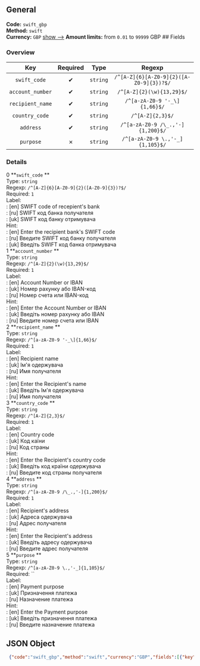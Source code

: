 ## General 
**Code:** `swift_gbp`  
**Method:** `swift`  
**Currency:** `GBP` [show -->]() 
**Amount limits:** from `0.01`  to `99999`  GBP ## Fields 
### Overview 
|Key|Required|Type|Regexp| 
|:---:|:---:|:---:|:---:| 
|`swift_code` |✔ |`string` |`/^[A-Z]{6}[A-Z0-9]{2}([A-Z0-9]{3})?$/` | 
|`account_number` |✔ |`string` |`/^[A-Z]{2}(\w){13,29}$/` | 
|`recipient_name` |✔ |`string` |`/^[a-zA-Z0-9 '-_\]{1,66}$/` | 
|`country_code` |✔ |`string` |`/^[A-Z]{2,3}$/` | 
|`address` |✔ |`string` |`/^[a-zA-Z0-9 /\_.,'-]{1,200}$/` | 
|`purpose` |✗ |`string` |`/^[a-zA-Z0-9 \.,'-_]{1,105}$/` | 
 
### Details 
0 **`swift_code` **  
Type: `string`  
Regexp: `/^[A-Z]{6}[A-Z0-9]{2}([A-Z0-9]{3})?$/`  
Required: `1`  
Label:  
: [en] SWIFT code of recepient's bank  
: [ru] SWIFT код банка получателя  
: [uk] SWIFT код банку отримувача  
Hint:  
: [en] Enter the recipient bank's SWIFT code  
: [ru] Введите SWIFT код банку получателя  
: [uk] Введiть SWIFT код банка отримувача  
1 **`account_number` **  
Type: `string`  
Regexp: `/^[A-Z]{2}(\w){13,29}$/`  
Required: `1`  
Label:  
: [en] Account Number or IBAN  
: [uk] Номер рахунку або IBAN-код  
: [ru] Номер счета или IBAN-код  
Hint:  
: [en] Enter the Account Number or IBAN  
: [uk] Введіть номер рахунку або IBAN  
: [ru] Введите номер счета или IBAN  
2 **`recipient_name` **  
Type: `string`  
Regexp: `/^[a-zA-Z0-9 '-_\]{1,66}$/`  
Required: `1`  
Label:  
: [en] Recipient name  
: [uk] Ім'я одержувача  
: [ru] Имя получателя  
Hint:  
: [en] Enter the Recipient's name  
: [uk] Введіть Ім'я одержувача  
: [ru] Имя получателя  
3 **`country_code` **  
Type: `string`  
Regexp: `/^[A-Z]{2,3}$/`  
Required: `1`  
Label:  
: [en] Country code  
: [uk] Код каїни  
: [ru] Код страны  
Hint:  
: [en] Enter the Recipient's сountry code  
: [uk] Введіть код країни одержувача  
: [ru] Введите код страны получателя  
4 **`address` **  
Type: `string`  
Regexp: `/^[a-zA-Z0-9 /\_.,'-]{1,200}$/`  
Required: `1`  
Label:  
: [en] Recipient's address  
: [uk] Адреса одержувача  
: [ru] Адрес получателя  
Hint:  
: [en] Enter the Recipient's address  
: [uk] Введіть адресу одержувача  
: [ru] Введите адрес получателя  
5 **`purpose` **  
Type: `string`  
Regexp: `/^[a-zA-Z0-9 \.,'-_]{1,105}$/`  
Required: ``  
Label:  
: [en] Payment purpose  
: [uk] Призначення платежа  
: [ru] Назначение платежа  
Hint:  
: [en] Enter the Payment purpose  
: [uk] Введіть призначення платежа  
: [ru] Введите назначение платежа  
## JSON Object 
```json
 {"code":"swift_gbp","method":"swift","currency":"GBP","fields":[{"key":"swift_code","type":"string","label":{"en":"SWIFT code of recepient's bank","ru":"SWIFT \u043a\u043e\u0434 \u0431\u0430\u043d\u043a\u0430 \u043f\u043e\u043b\u0443\u0447\u0430\u0442\u0435\u043b\u044f","uk":"SWIFT \u043a\u043e\u0434 \u0431\u0430\u043d\u043a\u0443 \u043e\u0442\u0440\u0438\u043c\u0443\u0432\u0430\u0447\u0430"},"hint":{"en":"Enter the recipient bank's SWIFT code","ru":"\u0412\u0432\u0435\u0434\u0438\u0442\u0435 SWIFT \u043a\u043e\u0434 \u0431\u0430\u043d\u043a\u0443 \u043f\u043e\u043b\u0443\u0447\u0430\u0442\u0435\u043b\u044f","uk":"\u0412\u0432\u0435\u0434i\u0442\u044c SWIFT \u043a\u043e\u0434 \u0431\u0430\u043d\u043a\u0430 \u043e\u0442\u0440\u0438\u043c\u0443\u0432\u0430\u0447\u0430"},"regexp":"\/^[A-Z]{6}[A-Z0-9]{2}([A-Z0-9]{3})?$\/","required":true,"position":1},{"key":"account_number","type":"string","label":{"en":"Account Number or IBAN","uk":"\u041d\u043e\u043c\u0435\u0440 \u0440\u0430\u0445\u0443\u043d\u043a\u0443 \u0430\u0431\u043e IBAN-\u043a\u043e\u0434","ru":"\u041d\u043e\u043c\u0435\u0440 \u0441\u0447\u0435\u0442\u0430 \u0438\u043b\u0438 IBAN-\u043a\u043e\u0434"},"regexp":"\/^[A-Z]{2}(\\w){13,29}$\/","required":true,"position":2,"hint":{"en":"Enter the Account Number or IBAN","uk":"\u0412\u0432\u0435\u0434\u0456\u0442\u044c \u043d\u043e\u043c\u0435\u0440 \u0440\u0430\u0445\u0443\u043d\u043a\u0443 \u0430\u0431\u043e IBAN","ru":"\u0412\u0432\u0435\u0434\u0438\u0442\u0435 \u043d\u043e\u043c\u0435\u0440 \u0441\u0447\u0435\u0442\u0430 \u0438\u043b\u0438 IBAN"},"example":"DE89370400440532013000"},{"key":"recipient_name","type":"string","label":{"en":"Recipient name","uk":"\u0406\u043c'\u044f \u043e\u0434\u0435\u0440\u0436\u0443\u0432\u0430\u0447\u0430","ru":"\u0418\u043c\u044f \u043f\u043e\u043b\u0443\u0447\u0430\u0442\u0435\u043b\u044f"},"regexp":"\/^[a-zA-Z0-9 '-_\\]{1,66}$\/","required":true,"position":3,"hint":{"en":"Enter the Recipient's name","uk":"\u0412\u0432\u0435\u0434\u0456\u0442\u044c \u0406\u043c'\u044f \u043e\u0434\u0435\u0440\u0436\u0443\u0432\u0430\u0447\u0430","ru":"\u0418\u043c\u044f \u043f\u043e\u043b\u0443\u0447\u0430\u0442\u0435\u043b\u044f"}},{"key":"country_code","type":"string","label":{"en":"Country code","uk":"\u041a\u043e\u0434 \u043a\u0430\u0457\u043d\u0438","ru":"\u041a\u043e\u0434 \u0441\u0442\u0440\u0430\u043d\u044b"},"regexp":"\/^[A-Z]{2,3}$\/","required":true,"position":4,"hint":{"en":"Enter the Recipient's \u0441ountry code","uk":"\u0412\u0432\u0435\u0434\u0456\u0442\u044c \u043a\u043e\u0434 \u043a\u0440\u0430\u0457\u043d\u0438 \u043e\u0434\u0435\u0440\u0436\u0443\u0432\u0430\u0447\u0430","ru":"\u0412\u0432\u0435\u0434\u0438\u0442\u0435 \u043a\u043e\u0434 \u0441\u0442\u0440\u0430\u043d\u044b \u043f\u043e\u043b\u0443\u0447\u0430\u0442\u0435\u043b\u044f"}},{"key":"address","type":"string","label":{"en":"Recipient's address","uk":"\u0410\u0434\u0440\u0435\u0441\u0430 \u043e\u0434\u0435\u0440\u0436\u0443\u0432\u0430\u0447\u0430","ru":"\u0410\u0434\u0440\u0435\u0441 \u043f\u043e\u043b\u0443\u0447\u0430\u0442\u0435\u043b\u044f"},"regexp":"\/^[a-zA-Z0-9 \/\\_.,'-]{1,200}$\/","required":true,"position":5,"hint":{"en":"Enter the Recipient's address","uk":"\u0412\u0432\u0435\u0434\u0456\u0442\u044c \u0430\u0434\u0440\u0435\u0441\u0443 \u043e\u0434\u0435\u0440\u0436\u0443\u0432\u0430\u0447\u0430","ru":"\u0412\u0432\u0435\u0434\u0438\u0442\u0435 \u0430\u0434\u0440\u0435\u0441 \u043f\u043e\u043b\u0443\u0447\u0430\u0442\u0435\u043b\u044f"}},{"key":"purpose","type":"string","label":{"en":"Payment purpose","uk":"\u041f\u0440\u0438\u0437\u043d\u0430\u0447\u0435\u043d\u043d\u044f \u043f\u043b\u0430\u0442\u0435\u0436\u0430","ru":"\u041d\u0430\u0437\u043d\u0430\u0447\u0435\u043d\u0438\u0435 \u043f\u043b\u0430\u0442\u0435\u0436\u0430"},"regexp":"\/^[a-zA-Z0-9 \\.,'-_]{1,105}$\/","required":false,"position":6,"hint":{"en":"Enter the Payment purpose","uk":"\u0412\u0432\u0435\u0434\u0456\u0442\u044c \u043f\u0440\u0438\u0437\u043d\u0430\u0447\u0435\u043d\u043d\u044f \u043f\u043b\u0430\u0442\u0435\u0436\u0430","ru":"\u0412\u0432\u0435\u0434\u0438\u0442\u0435 \u043d\u0430\u0437\u043d\u0430\u0447\u0435\u043d\u0438\u0435 \u043f\u043b\u0430\u0442\u0435\u0436\u0430"}}],"amount_min":0.01,"amount_max":99999}```  
